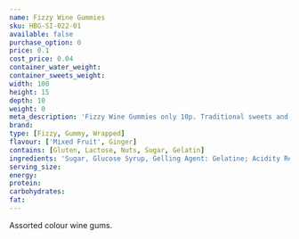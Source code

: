 ```yaml
---
name: Fizzy Wine Gummies
sku: HBG-SI-022-01
available: false
purchase_option: 0
price: 0.1
cost_price: 0.04
container_water_weight: 
container_sweets_weight: 
width: 100
height: 15
depth: 10
weight: 0
meta_description: 'Fizzy Wine Gummies only 10p. Traditional sweets and more at Humbugs Confectionery Store. Specialists in satisfying your sweet tooth!'
brand: 
type: [Fizzy, Gummy, Wrapped]
flavour: ['Mixed Fruit', Ginger]
contains: [Gluten, Lactose, Nuts, Sugar, Gelatin]
ingredients: 'Sugar, Glucose Syrup, Gelling Agent: Gelatine; Acidity Regulator: Citric Acid, Flavourings; Colours: Anthocyanin, Copper Chlorophyllin, Lutein, Paprika'
serving_size: 
energy: 
protein: 
carbohydrates: 
fat: 
---
```

Assorted colour wine gums.